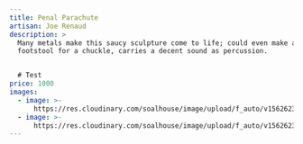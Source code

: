 ```yaml
---
title: Penal Parachute
artisan: Joe Renaud
description: >
  Many metals make this saucy sculpture come to life; could even make a great
  footstool for a chuckle, carries a decent sound as percussion.


  # Test
price: 1000
images:
  - image: >-
      https://res.cloudinary.com/soalhouse/image/upload/f_auto/v1562623211/pp2_v4axyr.jpg
  - image: >-
      https://res.cloudinary.com/soalhouse/image/upload/f_auto/v1562623210/pp3_ysnzrf.jpg
---
```


